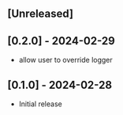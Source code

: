 ## [Unreleased]

## [0.2.0] - 2024-02-29
- allow user to override logger

## [0.1.0] - 2024-02-28
- Initial release
